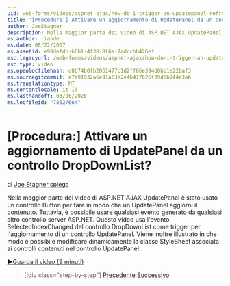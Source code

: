 ```yaml
---
uid: web-forms/videos/aspnet-ajax/how-do-i-trigger-an-updatepanel-refresh-from-a-dropdownlist-control
title: '[Procedura:] Attivare un aggiornamento di UpdatePanel da un controllo DropDownList? | Microsoft Docs'
author: JoeStagner
description: Nella maggior parte dei video di ASP.NET AJAX UpdatePanel è stato usato un controllo Button per fare in modo che un UpdatePanel aggiorni il contenuto. Tuttavia, è possibile usare qualsiasi evento...
ms.author: riande
ms.date: 08/22/2007
ms.assetid: e90defdb-b6b1-4f38-8f6a-7adccbb426ef
msc.legacyurl: /web-forms/videos/aspnet-ajax/how-do-i-trigger-an-updatepanel-refresh-from-a-dropdownlist-control
msc.type: video
ms.openlocfilehash: d8b74b0fb2061477c1d2ff66e394d0bb1e22baf3
ms.sourcegitcommit: e7e91932a6e91a63e2e46417626f39d6b244a3ab
ms.translationtype: MT
ms.contentlocale: it-IT
ms.lasthandoff: 03/06/2020
ms.locfileid: "78527664"
---
```

# <a name="how-do-i-trigger-an-updatepanel-refresh-from-a-dropdownlist-control"></a>[Procedura:] Attivare un aggiornamento di UpdatePanel da un controllo DropDownList?

di [Joe Stagner spiega](https://github.com/JoeStagner)

Nella maggior parte dei video di ASP.NET AJAX UpdatePanel è stato usato un controllo Button per fare in modo che un UpdatePanel aggiorni il contenuto. Tuttavia, è possibile usare qualsiasi evento generato da qualsiasi altro controllo server ASP.NET. Questo video usa l'evento SelectedIndexChanged del controllo DropDownList come trigger per l'aggiornamento di un controllo UpdatePanel. Viene inoltre illustrato in che modo è possibile modificare dinamicamente la classe StyleSheet associata ai controlli contenuti nel controllo UpdatePanel.

[&#9654;Guarda il video (9 minuti)](https://channel9.msdn.com/Blogs/ASP-NET-Site-Videos/how-do-i-trigger-an-updatepanel-refresh-from-a-dropdownlist-control)

> [!div class="step-by-step"]
> [Precedente](how-do-i-implement-the-persistent-communications-pattern-using-web-services.md)
> [Successivo](how-do-i-create-an-aspnet-ajax-extender-from-scratch.md)
